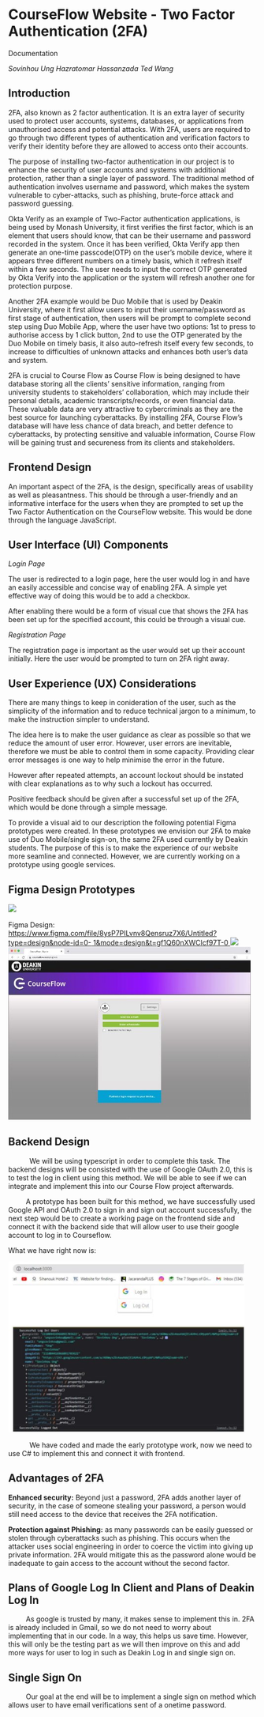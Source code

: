 ﻿# CourseFlow Website - Two Factor Authentication (2FA)
Documentation

_Sovinhou Ung Hazratomar Hassanzada Ted Wang_


## Introduction


2FA, also known as 2 factor authentication. It is an extra layer of security used to protect user
accounts, systems, databases, or applications from unauthorised access and potential attacks. With
2FA, users are required to go through two different types of authentication and verification factors
to verify their identity before they are allowed to access onto their accounts.

The purpose of installing two-factor authentication in our project is to enhance the security of
user accounts and systems with additional protection, rather than a single layer of password. The
traditional method of authentication involves username and password, which makes the system
vulnerable to cyber-attacks, such as phishing, brute-force attack and password guessing.

Okta Verify as an example of Two-Factor authentication applications, is being used by Monash
University, it first verifies the first factor, which is an element that users should know, that can
be their username and password recorded in the system. Once it has been verified, Okta Verify app
then generate an one-time passcode(OTP) on the user’s mobile device, where it appears three
different numbers on a timely basis, which it refresh itself within a few seconds. The user needs to
input the correct OTP generated by Okta Verify into the application or the system will refresh
another one for protection purpose.

Another 2FA example would be Duo Mobile that is used by Deakin University, where it first allow
users to input their username/password as first stage of authentication, then users will be prompt
to complete second step using Duo Mobile App, where the user have two options: 1st to press to
authorise access by 1 click button, 2nd to use the OTP generated by the Duo Mobile on timely basis,
it also auto-refresh itself every few seconds, to increase to difficulties of unknown attacks and
enhances both user’s data and system.

2FA is crucial to Course Flow as Course Flow is being designed to have database storing all the
clients’ sensitive information, ranging from university students to stakeholders’ collaboration,
which may include their personal details, academic transcripts/records, or even financial data.
These valuable data are very attractive to cybercriminals as they are the best source for launching
cyberattacks. By installing 2FA, Course Flow’s database will have less chance of data breach, and
better defence to cyberattacks, by protecting sensitive and valuable information, Course Flow will
be gaining trust and secureness from its clients and stakeholders.

## Frontend Design

An important aspect of the 2FA, is the design, specifically areas of usability as well as
pleasantness. This should be through a user-friendly and an informative interface for the users when
they are prompted to set up the Two Factor Authentication on the CourseFlow website. This would be
done through the language JavaScript.

## User Interface (UI) Components

_Login Page_

The user is redirected to a login page, here the user would log in and have an easily accessible and
concise way of enabling 2FA. A simple yet effective way of doing this would be to add a checkbox.

After enabling there would be a form of visual cue that shows the 2FA has been set up for the
specified account, this could be through a visual cue.

_Registration Page_

The registration page is important as the user would set up their account initially. Here the user
would be prompted to turn on 2FA right away.

## User Experience (UX) Considerations

There are many things to keep in conideration of the user, such as the simplicity of the information
and to reduce technical jargon to a minimum, to make the instruction simpler to understand.

The idea here is to make the user guidance as clear as possible so that we reduce the amount of user
error. However, user errors are inevitable, therefore we must be able to control them in some
capacity. Providing clear error messages is one way to help minimise the error in the future.

However after repeated attempts, an account lockout should be instated with clear explanations as to
why such a lockout has occurred.

Positive feedback should be given after a successful set up of the 2FA, which would be done through
a simple message.

To provide a visual aid to our description the following potential Figma prototypes were created. In
these prototypes we envision our 2FA to make use of Duo Mobile/single sign-on, the same 2FA used
currently by Deakin students. The purpose of this is to make the experience of our website more
seamline and connected. However, we are currently working on a prototype using google services.

## Figma Design Prototypes

![](Aspose.Words.c1eaed0e-7d01-4b23-bd08-e2a37f23ccf6.001.png)

Figma
Design:[ https://www.figma.com/file/8ysP7PILvnv8Qensruz7X6/Untitled?type=design&node-id=0- 1&mode=design&t=gf1Q60nXWClcf97T-0 ](https://www.figma.com/file/8ysP7PILvnv8Qensruz7X6/Untitled?type=design&node-id=0-1&mode=design&t=gf1Q60nXWClcf97T-0)![](Aspose.Words.c1eaed0e-7d01-4b23-bd08-e2a37f23ccf6.002.png)![](Aspose.Words.c1eaed0e-7d01-4b23-bd08-e2a37f23ccf6.003.jpeg)

## Backend Design

`      `We will be using typescript in order to complete this task. The backend designs will be
consisted with the use of Google OAuth 2.0, this is to test the log in client using this method. We
will be able to see if we can integrate and implement this into our Course Flow project afterwards.

`     `A prototype has been built for this method, we have successfully used Google API and OAuth
2.0 to sign in and sign out account successfully, the next step would be to create a working page on
the frontend side and connect it with the backend side that will allow user to use their google
account to log in to Courseflow.

What we have right now is:

![](Aspose.Words.c1eaed0e-7d01-4b23-bd08-e2a37f23ccf6.004.jpeg)

`      `We have coded and made the early prototype work, now we need to use C# to implement this and
connect it with frontend.

## Advantages of 2FA

**Enhanced security:** Beyond just a password, 2FA adds another layer of security, in the case of
someone stealing your password, a person would still need access to the device that receives the 2FA
notification.

**Protection against Phishing:** as many passwords can be easily guessed or stolen through
cyberattacks such as phishing. This occurs when the attacker uses social engineering in order to
coerce the victim into giving up private information. 2FA would mitigate this as the password alone
would be inadequate to gain access to the account without the second factor.

## Plans of Google Log In Client and Plans of Deakin Log In

`     `As google is trusted by many, it makes sense to implement this in. 2FA is already included in
Gmail, so we do not need to worry about implementing that in our code. In a way, this helps us save
time. However, this will only be the testing part as we will then improve on this and add more ways
for user to log in such as Deakin Log in and single sign on.

## Single Sign On

`     `Our goal at the end will be to implement a single sign on method which allows user to have
email verifications sent of a onetime password.
